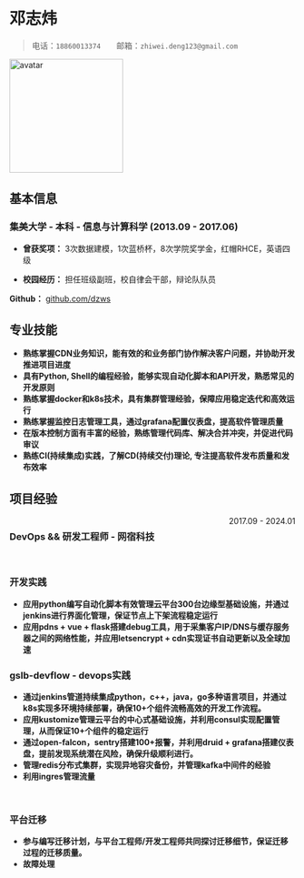 # 邓志炜

> 电话：`18860013374`&emsp;&emsp;邮箱：`zhiwei.deng123@gmail.com`

<img src="https://avatars.githubusercontent.com/u/583231?v=4" alt="avatar" width="200" height="200">

## 基本信息

### 集美大学 - 本科 - 信息与计算科学 (2013.09 - 2017.06)

- **曾获奖项：** 3次数据建模，1次蓝桥杯，8次学院奖学金，红帽RHCE，英语四级

- **校园经历：** 担任班级副班，校自律会干部，辩论队队员

**Github：** [github.com/dzws](https://github.com/dzws)&ensp;

## 专业技能
- **熟练掌握CDN业务知识，能有效的和业务部门协作解决客户问题，并协助开发推进项目进度**
- **具有Python, Shell的编程经验，能够实现自动化脚本和API开发，熟悉常见的开发原则**
- **熟练掌握docker和k8s技术，具有集群管理经验，保障应用稳定迭代和高效运行**
- **熟练掌握监控日志管理工具，通过grafana配置仪表盘，提高软件管理质量**
- **在版本控制方面有丰富的经验，熟练管理代码库、解决合并冲突，并促进代码审议**
- **熟练CI(持续集成)实践，了解CD(持续交付)理论, 专注提高软件发布质量和发布效率**

## 项目经验

<div style="display: flex; justify-content: space-between;">
    <h3>DevOps && 研发工程师 - 网宿科技</h3> <span style="text-align: right">2017.09 - 2024.01</span>
</div>
&nbsp;

### 开发实践
- **应用python编写自动化脚本有效管理云平台300台边缘型基础设施，并通过jenkins进行界面化管理，保证节点上下架流程稳定运行**
- **应用pdns + vue + flask搭建debug工具，用于采集客户IP/DNS与缓存服务器之间的网络性能，并应用letsencrypt + cdn实现证书自动更新以及全球加速**

### gslb-devflow - devops实践
- **通过jenkins管道持续集成python，c++，java，go多种语言项目，并通过k8s实现多环境持续部署，确保10+个组件流畅高效的开发工作流程。**
- **应用kustomize管理云平台的中心式基础设施，并利用consul实现配置管理，从而保证10+个组件的稳定运行**
- **通过open-falcon，sentry搭建100+报警，并利用druid + grafana搭建仪表盘，提前发现系统潜在风险，确保升级顺利进行。**
- **管理redis分布式集群，实现异地容灾备份，并管理kafka中间件的经验**
- **利用ingres管理流量**

&nbsp;
### 平台迁移
- **参与编写迁移计划，与平台工程师/开发工程师共同探讨迁移细节，保证迁移过程的迁移质量。**
- **故障处理**
